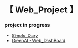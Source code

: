 <h1> 【 Web_Project 】 </h1>

<h3> project in progress </h3>

* <a href="https://github.com/EunByu1/Web_Project/tree/main/Simple_Diary/src"> Simple_Diary </a>
* <a href="https://github.com/EunByu1/Web_Project/tree/main/GreenAI"> GreenAI - Web_DashBoard </a>
